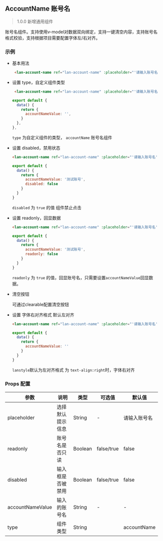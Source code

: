 ## AccountName 账号名

> 1.0.0 新增通用组件

账号名组件。支持使用v-model对数据双向绑定，支持一键清空内容，支持账号名格式校验，支持根据项目需要配置字体左/右对齐。

### 示例

- 基本用法

  ```html
   <lan-account-name ref="lan-account-name" :placeholder="'请输入账号名'" :label="'账号名'" :type="'accountName'" v-model="accountNameValue"></lan-account-name>
  ```


- 设置 type，自定义组件类型

  ```html
   <lan-account-name ref="lan-account-name" :placeholder="'请输入账号名'" :label="'账号名'" :type="'accountName'" v-model="accountNameValue"></lan-account-name>
  ```
  ```js
  export default {
    data() {
      return {
        accountNameValue: '',
      }
    },
  },
  ```

  `type` 为自定义组件的类型， `accountName` 账号名组件

- 设置 disabled，禁用状态

  ```html
  <lan-account-name ref="lan-account-name" :placeholder="'请输入账号名'" :label="'账号名'" :type="'accountName'" :disabled="true" v-model="accountNameValue"></lan-account-name>
  ```
  ```js
  export default {
    data() {
      return {
        accountNameValue: '测试账号',
        disabled: false
      }
    }
  }
  ```

  `disabled` 为 `true` 的值 组件禁止点击

- 设置 readonly，回显数据

  ```html
  <lan-account-name ref="lan-account-name" :placeholder="'请输入账号名'" :label="'账号名'" :type="'accountName'" :readonly="true"  v-model="accountNameValue"></lan-account-name>
  ```
  ```js
  export default {
    data() {
      return {
        accountNameValue: '测试账号',
        readonly: false
      }
    }
  }
  ```

  `readonly` 为 `true` 的值，回显账号名，只需要设置`accountNameValue`回显数据。

- 清空按钮

  可通过clearable配置清空按钮

- 设置 字体右对齐格式 默认左对齐

  ```html
  <lan-account-name ref="lan-account-name" :placeholder="'请输入账号名'" :label="'账号名'" :type="'accountName'" :readonly="true" :lanstyle="'text-align:right'" v-model="accountNameValue"></lan-account-name>
  ```
  ```js
  export default {
    data() {
      return {
        accountNameValue: ''  
      }
    }
  }
  ```
    `lanstyle`默认为左对齐格式 为 `text-align:right`时，字体右对齐
      
### Props 配置

| 参数 | 说明 | 类型 | 可选值 | 默认值 |
| - | - | - | - | - |
| placeholder | 选择默认提示信息 | String | - | 请输入账号名 |
| readonly | 账号名是否只读 | Boolean | false/true | false |
| disabled | 输入框是否被禁用 | Boolean | false/true | false |
| accountNameValue | 输入的账号名 | String | - | - |
| type | 组件类型 | String |  | accountName |
